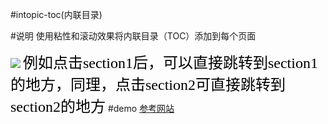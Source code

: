 #intopic-toc(内联目录)

#说明
使用粘性和滚动效果将内联目录（TOC）添加到每个页面

![](https://user-images.githubusercontent.com/44210522/50728477-ab322680-112a-11e9-92da-4de20e17758d.png)
<font face="黑体" color=black size=5>例如点击section1后，可以直接跳转到section1的地方，同理，点击section2可直接跳转到section2的地方</font>
#demo
[参考网站](https://github.com/zanfab/gitbook-plugin-intopic-toc)